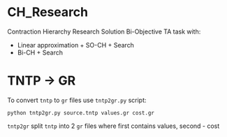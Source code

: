 # CH_Research

Contraction Hierarchy Research
Solution Bi-Objective TA task with:
* Linear approximation + SO-CH + Search
* Bi-CH + Search


# TNTP -> GR

To convert `tntp` to `gr` files use `tntp2gr.py` script:

```
python tntp2gr.py source.tntp values.gr cost.gr
```

`tntp2gr` split `tntp` into 2 `gr` files where first contains values, second - cost
